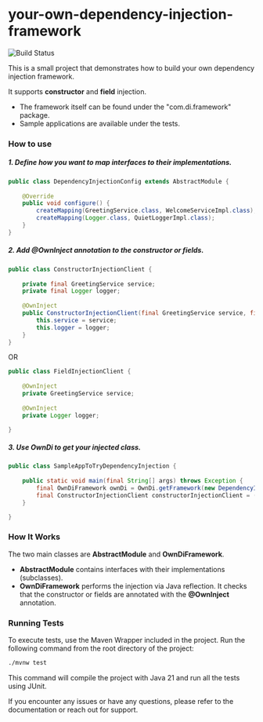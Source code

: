# your-own-dependency-injection-framework

![Build Status](https://github.com/zeldan/your-own-dependency-injection-framework/actions/workflows/maven.yml/badge.svg)

This is a small project that demonstrates how to build your own dependency injection framework. 

It supports **constructor** and **field** injection.

- The framework itself can be found under the "com.di.framework" package.
- Sample applications are available under the tests.

### How to use

##### 1. Define how you want to map interfaces to their implementations.

```java
public class DependencyInjectionConfig extends AbstractModule {
    
    @Override
    public void configure() {
        createMapping(GreetingService.class, WelcomeServiceImpl.class);
        createMapping(Logger.class, QuietLoggerImpl.class);
    }
}
```

##### 2. Add **@OwnInject** annotation to the constructor or fields.

```java
public class ConstructorInjectionClient {
    
    private final GreetingService service;
    private final Logger logger;
    
    @OwnInject
    public ConstructorInjectionClient(final GreetingService service, final Logger logger) {
        this.service = service;
        this.logger = logger;
    }
}
```

OR

```java
public class FieldInjectionClient {
    
    @OwnInject
    private GreetingService service;
    
    @OwnInject
    private Logger logger;

}
```

##### 3. Use **OwnDi** to get your injected class.

```java
public class SampleAppToTryDependencyInjection {
    
    public static void main(final String[] args) throws Exception {
        final OwnDiFramework ownDi = OwnDi.getFramework(new DependencyInjectionConfig());
        final ConstructorInjectionClient constructorInjectionClient = (ConstructorInjectionClient) ownDi.inject(ConstructorInjectionClient.class);
    }

}
```

### How It Works

The two main classes are **AbstractModule** and **OwnDiFramework**.
 
* **AbstractModule** contains interfaces with their implementations (subclasses).
* **OwnDiFramework** performs the injection via Java reflection. It checks that the constructor or fields are annotated with the **@OwnInject** annotation.
 

### Running Tests

To execute tests, use the Maven Wrapper included in the project. Run the following command from the root directory of the project:

```sh
./mvnw test
```

This command will compile the project with Java 21 and run all the tests using JUnit.

If you encounter any issues or have any questions, please refer to the documentation or reach out for support.